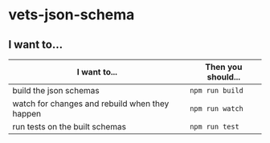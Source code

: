 # vets-json-schema

## I want to...

| I want to... | Then you should... |
| ------------ | ------------------ |
| build the json schemas | `npm run build` |
| watch for changes and rebuild when they happen | `npm run watch` |
| run tests on the built schemas | `npm run test` |
